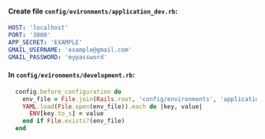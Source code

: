 #### Create file `config/evironments/application_dev.rb`:
```YAML
HOST: 'localhost'
PORT: '3000'
APP_SECRET: 'EXAMPLE'
GMAIL_USERNAME: 'example@gmail.com'
GMAIL_PASSWORD: 'mypassword'
```

#### In `config/evironments/development.rb`:
```Ruby
  config.before_configuration do
    env_file = File.join(Rails.root, 'config/environments', 'application_dev.yml')
    YAML.load(File.open(env_file)).each do |key, value|
      ENV[key.to_s] = value
    end if File.exists?(env_file)
  end
```